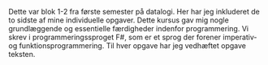 Dette var blok 1-2 fra første semester på datalogi. Her har jeg inkluderet de to sidste af mine individuelle opgaver. Dette kursus gav mig nogle grundlæggende 
og essentielle færdigheder indenfor programmering. Vi skrev i programmeringssproget F#, som er et sprog der forener imperativ- og funktionsprogrammering.
Til hver opgave har jeg vedhæftet opgave teksten. 
